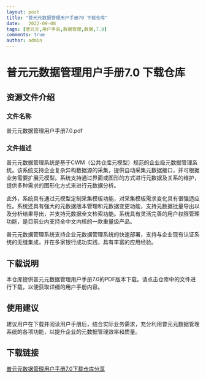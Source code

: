 ```yaml
---
layout: post
title: "普元元数据管理用户手册70 下载仓库"
date:   2022-09-08
tags: [普元元,用户手册,数据管理,数据,7.0]
comments: true
author: admin
---
```

# 普元元数据管理用户手册7.0 下载仓库

## 资源文件介绍

### 文件名称
普元元数据管理用户手册7.0.pdf

### 文件描述
普元元数据管理系统是基于CWM（公共仓库元模型）规范的企业级元数据管理系统。该系统支持企业复杂异构数据源的采集，提供自动采集元数据接口，并可根据业务需要扩展元模型。系统支持通过界面或图形的方式进行元数据及关系的维护，提供多种需求的图形化方式来进行元数据分析。

此外，系统具有通过元模型定制采集模板功能，对采集模板需求变化具有很强适应性。系统还具有强大的元数据版本管理和元数据变更功能，支持元数据批量导出以及分析结果导出，并支持元数据全文检索功能。系统具有灵活完善的用户权限管理功能，是目前业内支持全中文内核的一款重量级产品。

普元元数据管理系统支持企业元数据管理系统的快速部署，支持与企业现有认证系统的无缝集成，并在多家银行成功实践，具有丰富的应用经验。

## 下载说明

本仓库提供普元元数据管理用户手册7.0的PDF版本下载。请点击仓库中的文件进行下载，以便获取详细的用户手册内容。

## 使用建议

建议用户在下载并阅读用户手册后，结合实际业务需求，充分利用普元元数据管理系统的各项功能，以提升企业的元数据管理效率和质量。

## 下载链接

[普元元数据管理用户手册7.0下载仓库分享](https://pan.quark.cn/s/c9884b7ded1b)
